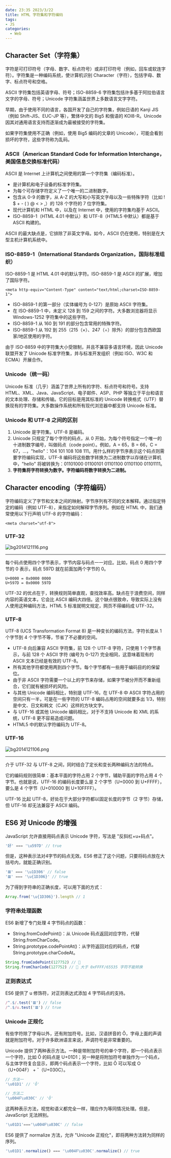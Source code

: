 ```yaml
---
date: 23:35 2023/3/22
title: HTML 字符集和字符编码
tags:
- JS
categories:  - Web
---
```

## Character Set（字符集）
字符是可打印符号（字母、数字、标点符号）或非打印符号（例如，回车或软连字符）。字符集是一种编码系统，使计算机识别 Character（字符），包括字母、数字、标点符号和空格。

ASCII 字符集包括英语字母、符号；ISO-8859-6 字符集包括许多基于阿拉伯语言文字的字母、符号；Unicode 字符集涵盖世界上多数语言文字字符。

早期，由于使用不同的语言，各国开发了自己的字符集，例如日语的 Kanji JIS（例如 Shift-JIS、EUC-JP 等），繁体中文的 Big5 和俄语的 KOI8-R。Unicode 因其对通用语言支持而逐渐成为最被接受的字符集。

如果字符集使用不正确（例如，使用 Big5 编码的文章的 Unicode），可能会看到损坏的字符，这些字符称为乱码。

### ASCII（American Standard Code for Information Interchange，美国信息交换标准代码）
ASCII 是 Internet 上计算机之间使用的第一个字符集（编码标准）。
- 是计算机和电子设备的标准字符集。
- 为每个可存储字符定义了一个唯一的二进制数字。
- 包含从 0-9 的数字，从 A-Z 的大写和小写英文字母以及一些特殊字符（比如 ! $ + - ( ) @ < > ,）的 128 个字符的 7 位字符集。
- 现代计算机和 HTML 中，以及在 Internet 中，使用的字符集均基于 ASCII。
- ISO-8859-1（HTML 4.01 中默认）和 UTF-8（HTML5 中默认）都是基于 ASCII 构建的。

ASCII 的最大缺点是，它排除了非英文字母。如今，ASCII 仍在使用，特别是在大型主机计算机系统中。

### ISO-8859-1（International Standards Organization，国际标准组织）
ISO-8859-1 是 HTML 4.01 中的默认字符。ISO-8859-1 是 ASCII 的扩展，增加了国际字符。
```
<meta http-equiv="Content-Type" content="text/html;charset=ISO-8859-1">
```
- ISO-8859-1 的第一部分（实体编号为 0-127）是原始 ASCII 字符集。
- 在 ISO-8859-1 中，未定义 128 到 159 之间的字符。大多数浏览器将显示 Windows-1252 字符集中的这些字符。
- ISO-8859-1 从 160 到 191 的部分包含常用的特殊字符。
- ISO-8859-1 从 192 到 255（215（×）、247（÷）除外）的部分包含西欧国家/地区使用的字符。

由于 ISO-8859 中的字符集大小受限制，并且不兼容多语言环境，因此 Unicode 联盟开发了 Unicode 标准字符集，并与标准开发组织（例如 ISO、W3C 和 ECMA）开展合作。

### Unicode（统一码）
Unicode 标准（几乎）涵盖了世界上所有的字符、标点符号和符号。支持 HTML、XML、Java、JavaScript、电子邮件、ASP、PHP 等独立于平台和语言的文本处理、存储和传输。它的目标是用其标准的 Unicode 转换格式（UTF）替换现有的字符集。大多数操作系统和所有现代浏览器中都支持 Unicode 标准。

### Unicode 和 UTF-8 之间的区别
1. Unicode 是字符集。UTF-8 是编码。
2. Unicode 只规定了每个字符的码点，从 0 开始，为每个符号指定一个唯一的十进制数字编号，叫做码点（code point）。例如，A = 65，B = 66，C = 67，...，"hello"：104 101 108 108 111。用什么样的字节序表示这个码点则需要字符编码实现，UTF-8 编码将这些数字转换为二进制数字以存储在计算机中，"hello" 将被转换为：01101000 01100101 01101100 01101100 01101111。
3. **字符集将字符转换为数字。字符编码将数字转换为二进制。**

## Character encoding（字符编码）
字符编码定义了字节和文本之间的映射。字节序列有不同的文本解释。通过指定特定的编码（例如 UTF-8），来指定如何解释字节序列。例如在 HTML 中，我们通常使用以下行声明 UTF-8 的字符编码：
```
<meta charset="utf-8">
```

### UTF-32
![bg2014121116.png](https://p9-juejin.byteimg.com/tos-cn-i-k3u1fbpfcp/2cc7a0b356a3432191621ce9efe65243~tplv-k3u1fbpfcp-watermark.image?)

---
每个码点使用四个字节表示，字节内容与码点一一对应。比如，码点 0 用四个字节的 0 表示，码点 597D 就在前面加两个字节的 0。
```
U+0000 = 0x0000 0000
U+597D = 0x0000 597D
```

UTF-32 的优点在于，转换规则简单直观，查找效率高。缺点在于浪费空间，同样内容的英语文本，它会比 ASCII 编码大四倍。这个缺点很致命，导致实际上没有人使用这种编码方法，HTML 5 标准就明文规定，网页不得编码成 UTF-32。

### UTF-8
UTF-8 (UCS Transformation Format 8) 是一种变长的编码方法，字符长度从 1 个字节到 4 个字节不等，节省了不必要的空间。
- UTF-8 向后兼容 ASCII 字符集，前 128 个 UTF-8 字符，只使用 1 个字节表示，与前 128 个 ASCII 字符 (编号为 0-127) 完全相同，这意味着现有的 ASCII 文本已经是有效的 UTF-8。
- 所有其他字符都使用两到四个字节。每个字节都有一些用于编码目的的保留位。
- 由于非 ASCII 字符需要一个以上的字节来存储，如果字节被分开而不重新组合，它们就有被损坏的风险。
- 与其他 Unicode 编码相比，特别是 UTF-16，在 UTF-8 中 ASCII 字符占用的空间只有一半，可是在一些字符的 UTF-8 编码占用的空间就要多出 1/3，特别是中文、日文和韩文（CJK）这样的方块文字。
- 与 UTF-16 或其他 Unicode 编码相比，对于不支持 Unicode 和 XML 的系统，UTF-8 更不容易造成问题。
- HTML5 中的默认字符编码为 UTF-8。

### UTF-16
![bg2014121106.png](https://p9-juejin.byteimg.com/tos-cn-i-k3u1fbpfcp/8b55c238aa664bf6846e9d07adad8a0d~tplv-k3u1fbpfcp-watermark.image?)

---
介于 UTF-32 与 UTF-8 之间，同时结合了定长和变长两种编码方法的特点。

它的编码规则很简单：基本平面的字符占用 2 个字节，辅助平面的字符占用 4 个字节。也就是说，UTF-16 的编码长度要么是 2 个字节（U+0000 到 U+FFFF），要么是 4 个字节（U+010000 到 U+10FFFF）。

UTF-16 比起 UTF-8，好处在于大部分字符都以固定长度的字节（2 字节）存储，但 UTF-16 却无法兼容于 ASCII 编码。

## ES6 对 Unicode 的增强
JavaScript 允许直接用码点表示 Unicode 字符，写法是 "反斜杠+u+码点"。
```js
'好' === '\u597D' // true
```

但是，这种表示法对4字节的码点无效。ES6 修正了这个问题，只要将码点放在大括号内，就能正确识别。
```js
'𝌆' === '\u1D306' // false
'𝌆' === '\u{1D306}' // true
```

为了得到字符串的正确长度，可以用下面的方式：
```js
Array.from('\u{1D306}').length // 1
```

### 字符串处理函数
ES6 新增了专门处理 4 字节码点的函数：
- String.fromCodePoint()：从 Unicode 码点返回对应字符，代替 String.fromCharCode。
- String.prototype.codePointAt()：从字符返回对应的码点，代替 String.prototype.charCodeAt。

```js
String.fromCodePoint(127752) // 🌈
String.fromCharCode(127752) //  大于 0xFFFF/65535 字符不能转换
```

### 正则表达式
ES6 提供了 u 修饰符，对正则表达式添加 4 字节码点的支持。
```js
/^.$/.test('𝌆') // false
/^.$/u.test('𝌆') // true
```

### Unicode 正规化
有些字符除了字母以外，还有附加符号。比如，汉语拼音的 Ǒ，字母上面的声调就是附加符号。对于许多欧洲语言来说，声调符号是非常重要的。

Unicode 提供了两种表示方法。一种是带附加符号的单个字符，即一个码点表示一个字符，比如 Ǒ 的码点是 U+01D1；另一种是将附加符号单独作为一个码点，与主体字符复合显示，即两个码点表示一个字符，比如 Ǒ 可以写成 O（U+004F） + ˇ（U+030C）。
```js
// 方法一
'\u01D1' // 'Ǒ'

// 方法二
'\u004F\u030C' // 'Ǒ'
```

这两种表示方法，视觉和语义都完全一样，理应作为等同情况处理。但是，JavaScript 无法辨别。
```js
'\u01D1'==='\u004F\u030C' // false
```

ES6 提供了 normalize 方法，允许 "Unicode 正规化"，即将两种方法转为同样的序列。
```js
'\u01D1'.normalize() === '\u004F\u030C'.normalize() // true
```
